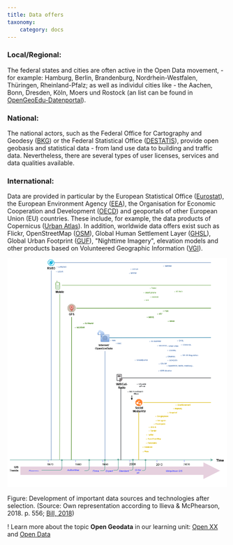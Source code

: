 ```yaml
---
title: Data offers
taxonomy:
    category: docs
---
```


### Local/Regional:
The federal states and cities are often active in the Open Data movement, - for example: Hamburg, Berlin, Brandenburg, Nordrhein-Westfalen, Thüringen, Rheinland-Pfalz; as well as individul cities like - the  Aachen, Bonn, Dresden, Köln, Moers und Rostock (an list can be found in [OpenGeoEdu-Datenportal](https://portal.opengeoedu.de/)).


### National:
The national actors, such as the Federal Office for Cartography and Geodesy ([BKG](https://www.bkg.bund.de/)) or the Federal Statistical Office ([DESTATIS](https://www.destatis.de/)), provide open geobasis and statistical data - from land use data to building and traffic data. Nevertheless, there are several types of user licenses, services and data qualities available.

### International:
Data are provided in particular by the European Statistical Office ([Eurostat](http://ec.europa.eu/eurostat/de/data/database)), the European Environment Agency  ([EEA](https://www.eea.europa.eu/data-and-maps)), the Organisation for Economic Cooperation and Development ([OECD](https://data.oecd.org/))  and geoportals of other European Union (EU) countries. These include, for example, the data products of Copernicus ([Urban Atlas](http://copernicus.eu/data-access-satellite)). In addition, worldwide data offers exist such as Flickr, OpenStreetMap ([OSM](https://www.openstreetmap.de/)), Global Human Settlement Layer  ([GHSL](https://ghsl.jrc.ec.europa.eu/)), Global Urban Footprint ([GUF](https://www.dlr.de/eoc/desktopdefault.aspx/tabid-11725/20508_read-47944/)), "Nighttime Imagery", elevation models and other products based on Volunteered Geographic Information ([VGI](https://learn.opengeoedu.de/en/opendata/vorlesung/freiwillig-erhobene-daten)).

![opendata and GIS Trend](abb_opendata_trend_en.png?resize=1000)
<!---<style>iframe{max-width: 600px; width: 100%; height: 500px; max-height: 600px}</style><iframe src="https://www.draw.io/?lightbox=1&highlight=0000ff&edit=_blank&layers=1&nav=1&title=opendata_trend_en.drawio#Uhttps%3A%2F%2Fdrive.google.com%2Fuc%3Fid%3D1t2PZAx_yJmuDkol1tg7Rpie9uPdG8RKO" width="100%" max-width=600 max-height="600" height=400 frameborder="0" allowfullscreen="allowfullscreen"></iframe> -->

Figure: Development of important data sources and technologies after selection. (Source: Own representation according to Ilieva & McPhearson, 2018. p. 556; [Bill, 2018](https://learn.opengeoedu.de/en/gis/vorlesung/geschichte))

! Learn more about the topic **Open Geodata** in our learning unit: [Open XX](https://learn.opengeoedu.de/en/openx/vorlesung/opengeodata) and [Open Data](https://learn.opengeoedu.de/en/opendata/vorlesung/offene-geodaten)
